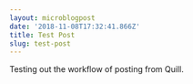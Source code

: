 ```yaml
---
layout: microblogpost
date: '2018-11-08T17:32:41.866Z'
title: Test Post
slug: test-post
---
```

Testing out the workflow of posting from Quill.
